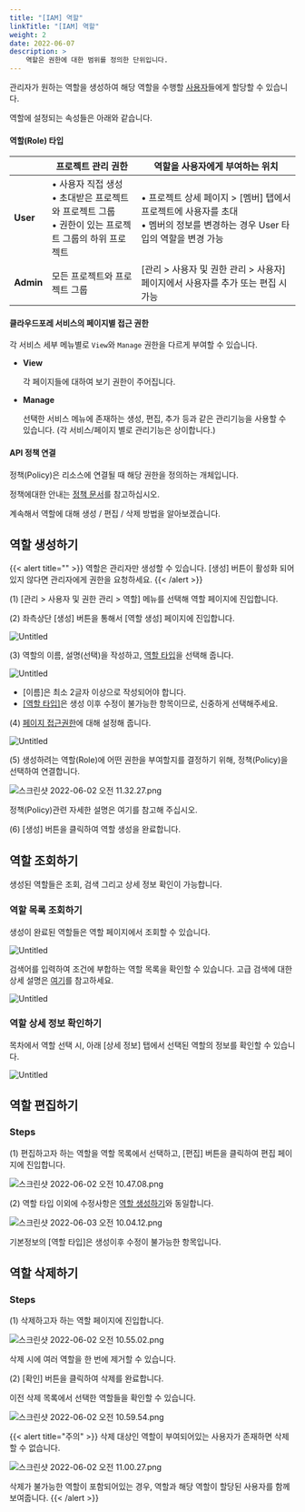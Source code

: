 ```yaml
---
title: "[IAM] 역할"
linkTitle: "[IAM] 역할"
weight: 2
date: 2022-06-07
description: >
    역할은 권한에 대한 범위를 정의한 단위입니다.
---
```


관리자가 원하는 역할을 생성하여 해당 역할을 수행할 [사용자](/ko/docs/guides/administration/iam-user/)들에게 할당할 수 있습니다.

역할에 설정되는 속성들은 아래와 같습니다.

#### 역할(Role) 타입

|  | 프로젝트 관리 권한 | 역할을 사용자에게 부여하는 위치 |
| --- | --- | --- |
| **User** | • 사용자 직접 생성 <br/>• 초대받은 프로젝트와 프로젝트 그룹<br/>• 권한이 있는 프로젝트 그룹의 하위 프로젝트 | • 프로젝트 상세 페이지 > [멤버] 탭에서 프로젝트에 사용자를 초대<br/>• 멤버의 정보를 변경하는 경우 User 타입의 역할을 변경 가능 |
| **Admin** | 모든 프로젝트와 프로젝트 그룹 | [관리 > 사용자 및 권한 관리 > 사용자] 페이지에서 사용자를 추가 또는 편집 시 가능 |

#### 클라우드포레 서비스의 페이지별 접근 권한

각 서비스 세부 메뉴별로 `View`와 `Manage` 권한을 다르게 부여할 수 있습니다.

- **View**

  각 페이지들에 대하여 보기 권한이 주어집니다.

- **Manage**

  선택한 서비스 메뉴에 존재하는 생성, 편집, 추가 등과 같은 관리기능을 사용할 수 있습니다. (각 서비스/페이지 별로 관리기능은 상이합니다.)


#### API 정책 연결

정책(Policy)은 리소스에 연결될 때 해당 권한을 정의하는 개체입니다.

정책에대한 안내는 [정책 문서](/ko/docs/guides/administration/iam-policy)를 참고하십시오.

계속해서 역할에 대해 생성 / 편집 / 삭제 방법을 알아보겠습니다.

## 역할 생성하기

{{< alert title="" >}}
역할은 관리자만 생성할 수 있습니다. [생성] 버튼이 활성화 되어있지 않다면 관리자에게 권한을 요청하세요.
{{< /alert >}}




(1) [관리 > 사용자 및 권한 관리 > 역할] 메뉴를 선택해 역할 페이지에 진입합니다.

(2) 좌측상단 [생성] 버튼을 통해서 [역할 생성] 페이지에 진입합니다.

![Untitled](https://s3-us-west-2.amazonaws.com/secure.notion-static.com/12c8d015-1b5b-4a94-9bea-23dd1be567d7/Untitled.png)

(3) 역할의 이름, 설명(선택)을 작성하고, [역할 타입](/ko/docs/guides/administration/iam-role/#역할role-타입)을 선택해 줍니다.

![Untitled](https://s3-us-west-2.amazonaws.com/secure.notion-static.com/38e7feaa-19a4-4b50-bcc3-453ae24d47bc/Untitled.png)

- [이름]은 최소 2글자 이상으로 작성되어야 합니다.
- [[역할 타입]](/ko/docs/guides/administration/iam-role/#역할role-타입)은 생성 이후 수정이 불가능한 항목이므로, 신중하게 선택해주세요.

(4) [페이지 접근권한](/ko/docs/guides/administration/iam-role/#클라우드포레-서비스의-페이지별-접근-권한)에 대해 설정해 줍니다.

![Untitled](https://s3-us-west-2.amazonaws.com/secure.notion-static.com/f80ed10b-221c-423b-9220-e5bd782ec722/Untitled.png)

(5) 생성하려는 역할(Role)에 어떤 권한을 부여할지를 결정하기 위해, 정책(Policy)을 선택하여 연결합니다.

![스크린샷 2022-06-02 오전 11.32.27.png](https://s3-us-west-2.amazonaws.com/secure.notion-static.com/75615cae-def8-4fa7-bf91-a67e866fb631/스크린샷_2022-06-02_오전_11.32.27.png)

정책(Policy)관련 자세한 설명은 여기를 참고해 주십시오.

(6) [생성] 버튼을 클릭하여 역할 생성을 완료합니다.

## 역할 조회하기

생성된 역할들은 조회, 검색 그리고 상세 정보 확인이 가능합니다.

### 역할 목록 조회하기

생성이 완료된 역할들은 역할 페이지에서 조회할 수 있습니다.

![Untitled](https://s3-us-west-2.amazonaws.com/secure.notion-static.com/d0b5c6b2-310b-4d4a-a1e7-5ab04f6bb1ba/Untitled.png)

검색어를 입력하여 조건에 부합하는 역할 목록을 확인할 수 있습니다. 고급 검색에 대한 상세 설명은 [여기](/ko/docs/guides/advanced/search/)를 참고하세요.

![Untitled](https://s3-us-west-2.amazonaws.com/secure.notion-static.com/bac43317-eef0-4bc1-959d-16215437d3b8/Untitled.png)

### 역할 상세 정보 확인하기

목차에서 역할 선택 시, 아래 [상세 정보] 탭에서 선택된 역할의 정보를 확인할 수 있습니다.

![Untitled](https://s3-us-west-2.amazonaws.com/secure.notion-static.com/4491ee0e-3d44-4661-9c36-5f2af86afd1e/Untitled.png)

## 역할 편집하기

### Steps

(1) 편집하고자 하는 역할을 역할 목록에서 선택하고, [편집] 버튼을 클릭하여 편집 페이지에 진입합니다.

![스크린샷 2022-06-02 오전 10.47.08.png](https://s3-us-west-2.amazonaws.com/secure.notion-static.com/61fa51f9-780c-43b7-b5a3-8c56a5bf85c4/스크린샷_2022-06-02_오전_10.47.08.png)

(2) 역할 타입 이외에 수정사항은 [역할 생성하기](/ko/docs/guides/administration/iam-role/#역할-생성하기)와 동일합니다.

![스크린샷 2022-06-03 오전 10.04.12.png](https://s3-us-west-2.amazonaws.com/secure.notion-static.com/feb2bd9c-506e-4573-9ff2-db10ebc79ab0/스크린샷_2022-06-03_오전_10.04.12.png)

기본정보의 [역할 타입]은 생성이후 수정이 불가능한 항목입니다.

## 역할 삭제하기

### Steps

(1) 삭제하고자 하는 역할 페이지에 진입합니다.

![스크린샷 2022-06-02 오전 10.55.02.png](https://s3-us-west-2.amazonaws.com/secure.notion-static.com/45b8e78e-c6d3-46ea-a079-ceec5b64d113/스크린샷_2022-06-02_오전_10.55.02.png)

삭제 시에 여러 역할을 한 번에 제거할 수 있습니다.

(2) [확인] 버튼을 클릭하여 삭제를 완료합니다.

이전 삭제 목록에서 선택한 역할들을 확인할 수 있습니다.

![스크린샷 2022-06-02 오전 10.59.54.png](https://s3-us-west-2.amazonaws.com/secure.notion-static.com/7b29b64d-f64a-4d60-a236-4b1586be4744/스크린샷_2022-06-02_오전_10.59.54.png)

{{< alert title="주의" >}}
삭제 대상인 역할이 부여되어있는 사용자가 존재하면 삭제할 수 없습니다.

![스크린샷 2022-06-02 오전 11.00.27.png](https://s3-us-west-2.amazonaws.com/secure.notion-static.com/a7d6b15e-4f45-4c6c-89d3-6b944cc95396/스크린샷_2022-06-02_오전_11.00.27.png)

삭제가 불가능한 역할이 포함되어있는 경우, 역할과 해당 역할이 할당된 사용자를 함께 보여줍니다.
{{< /alert >}}
